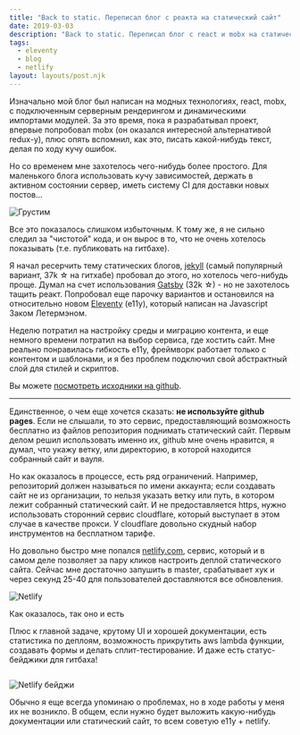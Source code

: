 ```yaml
---
title: "Back to static. Переписал блог с реакта на статический сайт"
date: 2019-03-03
description: "Back to static. Переписал блог с react и mobx на статический сайт"
tags:
  - eleventy
  - blog
  - netlify
layout: layouts/post.njk
---
```


Изначально мой блог был написан на модных технологиях, react, mobx, с подключенным серверным рендерингом и динамическими импортами модулей. За это время, пока я разрабатывал проект, впервые попробовал mobx (он оказался интересной альтернативой redux-у), плюс опять вспомнил, как это, писать какой-нибудь текст, делая по ходу кучу ошибок.

Но со временем мне захотелось чего-нибудь более простого. Для маленького блога использовать кучу зависимостей, держать в активном состоянии сервер, иметь систему CI для доставки новых постов... 

<img
  class="lazyload"
  alt="Грустим"
  src="/assets/images/2019-03-07-back-to-static/0.min.png"
  data-src="/assets/images/notfound.gif" />

Все это показалось слишком избыточным. К тому же, я не сильно следил за "чистотой" кода, и он вырос в то, что не очень хотелось показывать (т.е. публиковать на гитбахе).

Я начал ресерчить тему статических блогов, [jekyll](https://jekyllrb.com/) (самый популярный вариант, 37k ☆ на гитхабе) пробовал до этого, но хотелось чего-нибудь проще. Думал на счет использования [Gatsby](https://www.gatsbyjs.org/) (32k ☆) - но не захотелось тащить реакт. Попробовал еще парочку вариантов и остановился на относительно новом [Eleventy](https://github.com/11ty/eleventy) (e11y), который написан на Javascript Заком Летермэном.

Неделю потратил на настройку среды и миграцию контента, и еще немного времени потратил на выбор сервиса, где хостить сайт. Мне реально понравилась гибкость e11y, фреймворк работает только с контентом и шаблонами, и я без проблем подключил свой абстрактный слой для стилей и скриптов.

Вы можете [посмотреть исходники на github](https://github.com/noveogroup-amorgunov/amorgunov.com).

---

Единственное, о чем еще хочется сказать: **не используйте github pages**. Если не слышали, то это сервис, предоставляющий возможность бесплатно из файлов репозитория поднимать статический сайт. Первым делом решил использовать именно их, github мне очень нравится, я думал, что укажу ветку, или директорию, в которой находится собранный сайт и вауля.

Но как оказалось в процессе, есть ряд ограничений. Например, репозиторий должен называться по имени аккаунта; если создавать сайт не из организации, то нельзя указать ветку или путь, в котором лежит собранный статический сайт. И не предоставляется https, нужно использовать сторонний сервис cloudflare, который выступает в этом случае в качестве прокси. У cloudflare довольно скудный набор инструментов на бесплатном тарифе.

Но довольно быстро мне попался [netlify.com](https://netlify.com), сервис, который и в самом деле позволяет за пару кликов настроить деплой статического сайта. Сейчас мне достаточно запушить в master, срабатывает хук и через секунд 25-40 для пользователей доставляются все обновления. 

<p>
<img
  class="lazyload"
  alt="Netlify"
  src="/assets/images/2019-03-07-back-to-static/1.min.png"
  data-src="/assets/images/2019-03-07-back-to-static/1.jpg" />
</p> 
<div class="image-text">Как оказалось, так оно и есть</div>

Плюс к главной задаче, крутому UI и хорошей документации, есть статистика по деплоям, возможность прикрутить aws lambda функции, создавать формы и делать сплит-тестирование. И даже есть статус-бейджики для гитбаха!

<img
 />
  
<img
  class="lazyload"
  alt="Netlify бейджи"
  src="/assets/images/2019-03-07-back-to-static/2.min.png"
  data-src="/assets/images/2019-03-07-back-to-static/2.png" />

  
Обычно я еще всегда упоминаю о проблемах, но в ходе работы у меня их не возникло. В общем, если нужно будет выложить какую-нибудь документации или статический сайт, то всем советую e11y + netlify.
